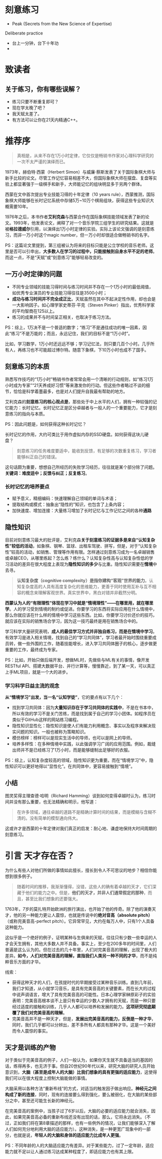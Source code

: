 # 刻意练习
- Peak (Secrets from the New Science of Expertise)

Deliberate practice

* 台上一分钟，台下十年功
* 

# 致读者

## 关于练习，你有哪些误解？

* 练习只要不断重复即可？
* 现在学太晚了吧？
* 我天赋太差了。
* 有方法可以让你在21天内精通C++。

# 推荐序

> 真相是，从来不存在1万小时定律，它仅仅是畅销书作家对心理科学研究的一次不太严谨的演绎而已。

1973年，赫伯特·西蒙（Herbert Simon）与威廉·蔡斯发表了关于国际象棋大师与新手比较的论文。尽管工作记忆容易相差不大，但国际象棋大师在摆盘、复盘等实验上都显著强于一级棋手和新手，大师能记忆的组块明显多于另两个群体。

西蒙在文中首次提出专业技能习得的十年定律（10 years rule），西蒙推测，国际象棋大师能够在长时记忆系统中存储5万~10万个棋局组块，获得这些专业知识大概需要10年。

1976年之后，本书作者**艾利克森**与西蒙合作在国际象棋技能领域发表了新的论文。1993年，他发表论文，阐释了对一个音乐学院三组学生的研究结果。这就是被**格拉德威尔**引用，以演绎出1万小时定律的实验。实际上该论文强调的是刻意练习，而非一万小时这个magic number，但一万小时却很适合做畅销书的名字。

PS：这篇论文里提到，第三组被认为将来的目标只能是公立学校的音乐老师。这里是否可以引申出，**大多数人在学习的过程中，只能接触到自身水平不足的老师**。而这一点，不是“天赋”或“刻意练习”能够轻易改变的。

## 一万小时定律的问题

* 不同专业领域的技能习得时间与练习时间并不存在一个1万小时的最低阈值，如优秀专业演员的专业技能习得往往是3500小时；
* **成功与练习时间并不完全成正比**，天赋虽然在其中不起决定性作用，却也会是一大影响因子。如心理学家史蒂芬·平克（Steven Pinker）指出，优秀科学家的平均智商在125以上。
* 练习的成果并不与时间呈正相关，也取决于练习方法。

PS：综上，1万决不是一个普适的数字；“练习”不是通往成功的唯一因素，因此“练习”不是万能的；而且，永远记住，我们的目标不是“1万小时”。

比如，学习数学，1万小时还远远不够；学习记忆法，则只要几百个小时。几乎所有人，再练习也不可能超过博尔特。随意下象棋，下10万小时也成不了国手。

## 刻意练习的本质

熟悉写作技巧的“1万小时”畅销书作者常常会用一个清晰的行动规则，如“练习1万小时成为专家”“21天养成好习惯”等来激发你的行动。但这些作者略过不谈的细节，恰恰是科学着墨最多，也是对人们提升自我最有帮助的地方。

艾利克森的**刻意练习的核心观点是**，那些处于中上水平的人们，拥有一种较强的记忆能力：长时记忆。长时记忆正是区分卓越者与一般人的一个重要能力，它才是刻意练习的指向与本质。

PS：因此问题是，如何获得这种长时记忆？

长时记忆的作用，大约可类比于用作虚拟内存的SSD硬盘。如何获得这块儿硬盘？

> 刻意练习的任务难度要适中，能收到反馈，有足够的次数重复练习，学习者能够纠正自己的错误。

这句话颇为重要，想想自己所经历的失败学习经历，往往就是某个部分除了问题。**关键词：难度适中；反馈与纠正；反复练习**。

### 长时记忆的培养要点

* 赋予意义，精细编码：快速理解自己领域的单词与术语；
* 提取结构或模式：抽象出“隐性的”知识，也包含了上条内容；
* 加快速度、增加连接：大量练习增加了长时记忆与工作记忆之间的各种**通路**

## 隐性知识

目前对刻意练习最大的批评是，艾利克森**关于刻意练习的证据多是来自“认知复杂性”较低的活动**，如象棋、钢琴、篮球、出租车驾驶、拼写，但是，对于“认知复杂性”较高的活动，如销售、管理等作用有限。怎样通过刻意练习成为一名卓越销售或卓越CEO，从哪里练起？怎么练？练什么？认知复杂性高与认知复杂性低的学习活动的差异在很大程度上表现为**隐性知识的多少**与比重。隐性知识需要在**情境**中去寻。

> **认知复杂度（cognitive complexity）是指你建构“客观”世界的能力**。认知复杂度高的人具有高度复杂化的思维能力，更善于同时使用互补与互不相容的概念来理解客观世界。真实世界中，黑白对错并非截然分明。

**西蒙认为人的“有限理性”体现在学习中就是“情境理性”——在哪里用，就在哪里学**。人的学习受到情境的制约或促进。你要学习的东西将实际应用在什么情境中，那么你就应该在什么样的情境中学习这些东西。比如，你要学习讨价还价的技巧，就应该在实际的销售场合学习，因为这一技巧最终是用在销售场合中的。

学习科学大量研究表明，**成人的最佳学习方式并非独自练习，而是在情境中学习**。有效学习是进入相关情境，找到自己的“学习共同体”，学习者最开始时围绕重要成员转，做一些外围的工作，随着技能增长，进入学习共同体圈子的核心，逐步做更重要的工作，最终成为专家。

PS：比如，开始只做后端开发，想做ML时，先做些与ML有关的事情，像开发RESTful API、搭建大数据平台、并行计算等，慢慢靠近，到了某一天，可以真正上手ML项目，就是一个大的进步。

### 学习科学日益主流的观念

**从“情境学习”出发，当一名“认知学徒”**，它的要点有以下几个：

* 找到学习共同体：因为**大量知识存在于学习共同体的实践中**，不是在书本中，所以有效的学习不是关门苦练，而是找到属于自己的学习小团体。如程序员在类似于GitHub这样的网站练习编程。
* 隐性知识显性化：隐性知识是使人们有能力利用概念、事实以及程序来解决现实问题的知识。一般也被称为策略知识。
* 模仿榜样：榜样可以是现实生活中的导师，也可以是网上的导师。
* 培养多样性：在多种情境中实践，以此强调学习广阔的应用范围。例如，裁缝出师并不是已经练习了1万小时，而是能够缝制出足够好的衣服。

PS：综上，认知复杂度较高的领域，隐性知识更为重要。而在“情境学习”中，隐性知识可以更好地得以“显性化”。在共同体中，更容易接触到“情境”。

## 小结

图灵奖得主理查德·哈明（Richard Hamming）谈到如何变得卓越时认为，练习时间并没有那么重要，也无法精确和明示，他写道：

> 在许多领域，通往卓越的道路不是精确计算时间的结果，而是模糊与含糊不清的。没有简单的模型通向伟大。

这或许才是西蒙的十年定律对我们真正的启发：耐心地、谦虚地保持大时间周期的刻意练习。

# 引言 天才存在否？

为什么有些人对他们所做的事情如此擅长，擅长到令人不可思议的地步？相信你能想到很多例子。

> 随着时间的推移，我渐渐懂得，没错，这些人的确有着卓越的天才，它们深藏于他们的能力之中。但是，**他们的天才，并非人们通常假定的那种**，而且，甚至比我们想象的还要强大。

1763年，7岁的莫扎特开始欧洲的旅行演出，也开始了他的传奇。除了他的演奏天才，他的另一种能力更让人震惊，也就是传说中的**绝对音高（absolute pitch）**（或称完美音高-perfect pitch）。它异常罕见，大约在每万人中，只有1个人具备这种能力。

这似乎是一个绝好的例子，证明某种与生俱来的天赋，往往只有少数一些幸运的人才会天生拥有，其他大多数人并不具备。事实上，至少在200多年的时间里，人们普遍是这么认为的。但在过去的几十年里，人们对完美音高的理解，出现了极大的差异。**如今，人们对完美音高的理解，直指我们人类另一种不同的才华**，而不是纯粹音乐方面的才华。

线索：

* 获得这种天才的人们，在孩提时代的早期接受过某种音乐训练。直到几年前，我们才知道，从小就学习音乐，是具有完美音高的关键要素，而在长大的过程中说声调语言，增大了具有完美音高的可能性。日本心理学家榊原彩子的实验表明：完美音高根本谈不上是只有幸运的少数人才拥有的天赋，而是一种只要经过适度的接触和训练，几乎人人都可以培养和发展的能力。**这项研究彻底颠覆了我们对完美音高的理解**。
* 完美音高并不是一种天才，但是，**发展出完美音高的能力，反倒是一种才华**，同时，我们几乎都可以分辨出，差不多所有人都具有那种才华。这是一个美好而令人震惊的事实。

## 天才是训练的产物

对于类似于完美音高的例子，人们一般认为，如果你天生就不具备适当的基因的话，练得再多，也无济于事。但自20世纪90年代以来，研究大脑的研究人员开始意识到，**大脑（甚至是成年人的大脑）比我们想象的具有更强的适应能力**，这使得我们可以在很大程度上控制大脑能做的事情。

大脑采用以各种方法“重新布线”的方式，对适当的触发因子做出响应。**神经元之间构成了新的连接**，同时，现有的连接要么得到强化，要么被弱化，在大脑的某些部分之中，甚至还可能生长新的神经元。

在完美音高的案例中，当孩子过了6岁以后，大脑的必要的适应能力就会消失，因此，如果完美音高必备的重新布线还没有出现的话，那么，它将永远消失。（不过，正如我们将在第8章描述的那样，也有一些例外的情况，让我们能够深入了解人们如何充分地利用大脑的适应能力）。这种消失，是一种更宽广现象中的一部分，也就是说，**年轻人的大脑和身体的适应能力比成年人更强**。

PS：不同年龄的人的大脑适应能力有差异。对于某些能力，过了一定年龄，适应能力就不足以让人通过练习达成某种程度了，即适应能力也有其上限。


